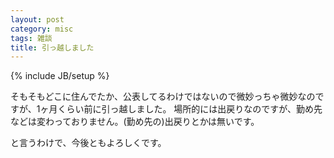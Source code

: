 ```yaml
---
layout: post
category: misc
tags: 雑談
title: 引っ越しました
---
```

{% include JB/setup %}

そもそもどこに住んでたか、公表してるわけではないので微妙っちゃ微妙なのですが、1ヶ月くらい前に引っ越しました。
場所的には出戻りなのですが、勤め先などは変わっておりません。(勤め先の)出戻りとかは無いです。

と言うわけで、今後ともよろしくです。

